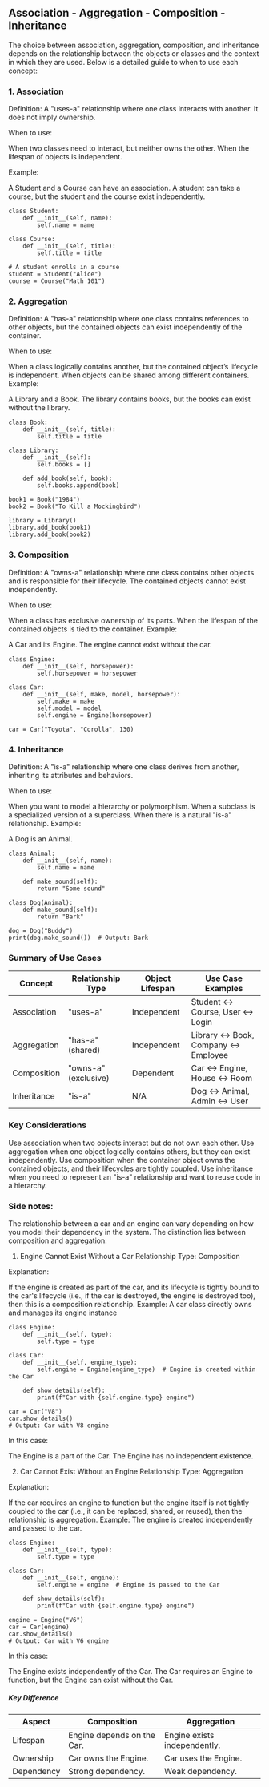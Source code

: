 ## Association - Aggregation - Composition - Inheritance
The choice between association, aggregation, composition, and inheritance depends on the relationship between the objects or classes and the context in which they are used. Below is a detailed guide to when to use each concept:


### 1. Association
Definition: A "uses-a" relationship where one class interacts with another. It does not imply ownership.

When to use:

When two classes need to interact, but neither owns the other.
When the lifespan of objects is independent.

Example:

A Student and a Course can have an association. A student can take a course, but the student and the course exist independently.

```
class Student:
    def __init__(self, name):
        self.name = name

class Course:
    def __init__(self, title):
        self.title = title

# A student enrolls in a course
student = Student("Alice")
course = Course("Math 101")

```
### 2. Aggregation
Definition: A "has-a" relationship where one class contains references to other objects, but the contained objects can exist independently of the container.

When to use:

When a class logically contains another, but the contained object’s lifecycle is independent.
When objects can be shared among different containers.
Example:

A Library and a Book. The library contains books, but the books can exist without the library.

```
class Book:
    def __init__(self, title):
        self.title = title

class Library:
    def __init__(self):
        self.books = []

    def add_book(self, book):
        self.books.append(book)

book1 = Book("1984")
book2 = Book("To Kill a Mockingbird")

library = Library()
library.add_book(book1)
library.add_book(book2)
```
### 3. Composition
Definition: A "owns-a" relationship where one class contains other objects and is responsible for their lifecycle. The contained objects cannot exist independently.

When to use:

When a class has exclusive ownership of its parts.
When the lifespan of the contained objects is tied to the container.
Example:

A Car and its Engine. The engine cannot exist without the car.
```
class Engine:
    def __init__(self, horsepower):
        self.horsepower = horsepower

class Car:
    def __init__(self, make, model, horsepower):
        self.make = make
        self.model = model
        self.engine = Engine(horsepower)

car = Car("Toyota", "Corolla", 130)
```
### 4. Inheritance
Definition: A "is-a" relationship where one class derives from another, inheriting its attributes and behaviors.

When to use:

When you want to model a hierarchy or polymorphism.
When a subclass is a specialized version of a superclass.
When there is a natural "is-a" relationship.
Example:

A Dog is an Animal.
```
class Animal:
    def __init__(self, name):
        self.name = name

    def make_sound(self):
        return "Some sound"

class Dog(Animal):
    def make_sound(self):
        return "Bark"

dog = Dog("Buddy")
print(dog.make_sound())  # Output: Bark
```
### Summary of Use Cases
Concept     |	Relationship Type |	Object Lifespan	| Use Case Examples |
----------- |  ------------------ | --------------- | ---------------   |
Association |	"uses-a"          |	Independent     |Student ↔ Course, User ↔ Login |
Aggregation	| "has-a" (shared)    |	Independent     |	Library ↔ Book, Company ↔ Employee |
Composition |"owns-a" (exclusive) |	Dependent       |	Car ↔ Engine, House ↔ Room |
Inheritance |"is-a"               |	N/A	            |Dog ↔ Animal, Admin ↔ User|


### Key Considerations
Use association when two objects interact but do not own each other.
Use aggregation when one object logically contains others, but they can exist independently.
Use composition when the container object owns the contained objects, and their lifecycles are tightly coupled.
Use inheritance when you need to represent an "is-a" relationship and want to reuse code in a hierarchy.

### Side notes:
The relationship between a car and an engine can vary depending on how you model their dependency in the system. The distinction lies between composition and aggregation:

1. Engine Cannot Exist Without a Car
Relationship Type: Composition

Explanation:

If the engine is created as part of the car, and its lifecycle is tightly bound to the car's lifecycle (i.e., if the car is destroyed, the engine is destroyed too), then this is a composition relationship.
 Example: A car class directly owns and manages its engine instance

```
class Engine:
    def __init__(self, type):
        self.type = type

class Car:
    def __init__(self, engine_type):
        self.engine = Engine(engine_type)  # Engine is created within the Car
    
    def show_details(self):
        print(f"Car with {self.engine.type} engine")
    
car = Car("V8")
car.show_details()
# Output: Car with V8 engine
```
In this case:

The Engine is a part of the Car.
The Engine has no independent existence.

2. Car Cannot Exist Without an Engine
Relationship Type: Aggregation

Explanation:

If the car requires an engine to function but the engine itself is not tightly coupled to the car (i.e., it can be replaced, shared, or reused), then the relationship is aggregation.
Example: The engine is created independently and passed to the car.
```
class Engine:
    def __init__(self, type):
        self.type = type

class Car:
    def __init__(self, engine):
        self.engine = engine  # Engine is passed to the Car
    
    def show_details(self):
        print(f"Car with {self.engine.type} engine")
    
engine = Engine("V6")
car = Car(engine)
car.show_details()
# Output: Car with V6 engine

```
In this case:

The Engine exists independently of the Car.
The Car requires an Engine to function, but the Engine can exist without the Car.

##### Key Difference
Aspect	| Composition |	Aggregation |
------- | ----------- | ------------|
Lifespan |	Engine depends on the Car. |	Engine exists independently.|
Ownership |	Car owns the Engine.	|Car uses the Engine.|
Dependency |	Strong dependency.	|Weak dependency.|

